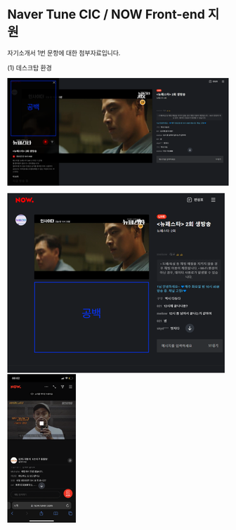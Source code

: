 # Naver Tune CIC / NOW Front-end 지원

자기소개서 1번 문항에 대한 첨부자료입니다. 

(1) 데스크탑 환경

<img src="2022-06-15_job_naver.assets/2-5279255.png" alt="2"  />

<img src="2022-06-15_job_naver.assets/3-5279261.png" alt="3" style="zoom: 50%;" />  <img src="2022-06-15_job_naver.assets/7.png" alt="5" style="zoom:33%;" />
